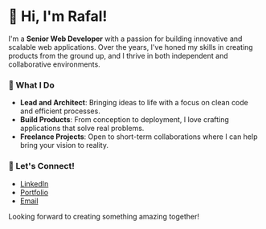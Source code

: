 # 👋 Hi, I'm Rafal!

I'm a **Senior Web Developer** with a passion for building innovative and scalable web applications. Over the years, I've honed my skills in creating products from the ground up, and I thrive in both independent and collaborative environments.

### 🌟 What I Do
- **Lead and Architect**: Bringing ideas to life with a focus on clean code and efficient processes.
- **Build Products**: From conception to deployment, I love crafting applications that solve real problems.
- **Freelance Projects**: Open to short-term collaborations where I can help bring your vision to reality.

### 🚀 Let's Connect!
- [LinkedIn](https://www.linkedin.com/in/rafalkubacki/)
- [Portfolio](https://rafalkubacki.com/)
- [Email](mailto:rafalkubacki7@gmail.com)

Looking forward to creating something amazing together!
